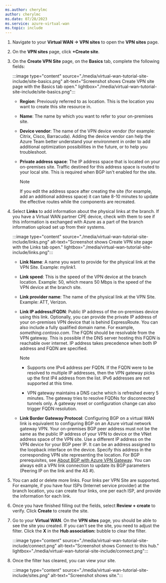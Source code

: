 ```yaml
---
ms.author: cherylmc
author: cherylmc
ms.date: 07/28/2023
ms.service: azure-virtual-wan
ms.topic: include
---
```


1. Navigate to your **Virtual WAN -> VPN sites** to open the **VPN sites** page.
1. On the **VPN sites** page, click **+Create site**.
1. On the **Create VPN Site** page, on the **Basics** tab, complete the following fields:

   :::image type="content" source="./media/virtual-wan-tutorial-site-include/site-basics.png" alt-text="Screenshot shows Create VPN site page with the Basics tab open." lightbox="./media/virtual-wan-tutorial-site-include/site-basics.png":::

    * **Region**: Previously referred to as location. This is the location you want to create this site resource in.
    * **Name**: The name by which you want to refer to your on-premises site.
    * **Device vendor**: The name of the VPN device vendor (for example: Citrix, Cisco, Barracuda). Adding the device vendor can help the Azure Team better understand your environment in order to add additional optimization possibilities in the future, or to help you troubleshoot.
    * **Private address space**: The IP address space that is located on your on-premises site. Traffic destined for this address space is routed to your local site. This is required when BGP isn't enabled for the site.
    
      >[!NOTE]
      >If you edit the address space after creating the site (for example, add an additional address space) it can take 8-10 minutes to update the effective routes while the components are recreated.
      >
1. Select **Links** to add information about the physical links at the branch. If you have a Virtual WAN partner CPE device, check with them to see if this information is exchanged with Azure as a part of the branch information upload set up from their systems.

   :::image type="content" source="./media/virtual-wan-tutorial-site-include/links.png" alt-text="Screenshot shows Create VPN site page with the Links tab open." lightbox="./media/virtual-wan-tutorial-site-include/links.png":::

   * **Link Name**: A name you want to provide for the physical link at the VPN Site. Example: mylink1.
   * **Link speed**: This is the speed of the VPN device at the branch location. Example: 50, which means 50 Mbps is the speed of the VPN device at the branch site.
   * **Link provider name**: The name of the physical link at the VPN Site. Example: ATT, Verizon.
   * **Link IP address/FQDN**: Public IP address of the on-premises device using this link. Optionally, you can provide the private IP address of your on-premises VPN device that is behind ExpressRoute. You can also include a fully qualified domain name. For example, *something.contoso.com*. The FQDN should be resolvable from the VPN gateway. This is possible if the DNS server hosting this FQDN is reachable over internet. IP address takes precedence when both IP address and FQDN are specified.

     >[!NOTE]
     >
     >* Supports one IPv4 address per FQDN. If the FQDN were to be resolved to multiple IP addresses, then the VPN gateway picks up the first IP4 address from the list. IPv6 addresses are not supported at this time.
     >
     >* VPN gateway maintains a DNS cache which is refreshed every 5 minutes. The gateway tries to resolve FQDNs for disconnected tunnels only. A gateway reset or configuration change can also trigger FQDN resolution.
     >
   * **Link Border Gateway Protocol**: Configuring BGP on a virtual WAN link is equivalent to configuring BGP on an Azure virtual network gateway VPN. Your on-premises BGP peer address must not be the same as the public IP address of your VPN to device or the VNet address space of the VPN site. Use a different IP address on the VPN device for your BGP peer IP. It can be an address assigned to the loopback interface on the device. Specify this address in the corresponding VPN site representing the location. For BGP prerequisites, see [About BGP with Azure VPN Gateway](../articles/vpn-gateway/vpn-gateway-bgp-overview.md). You can always edit a VPN link connection to update its BGP parameters (Peering IP on the link and the AS #).
1. You can add or delete more links. Four links per VPN Site are supported. For example, if you have four ISPs (Internet service provider) at the branch location, you can create four links, one per each ISP, and provide the information for each link.
1. Once you have finished filling out the fields, select **Review + create** to verify. Click **Create** to create the site.
1. Go to your **Virtual WAN**. On the **VPN sites** page, you should be able to see the site you created. If you can't see the site, you need to adjust the filter. Click the **X** in the **Hub association:** bubble to clear the filter.

   :::image type="content" source="./media/virtual-wan-tutorial-site-include/connect.png" alt-text="Screenshot shows Connect to this hub." lightbox="./media/virtual-wan-tutorial-site-include/connect.png":::
1. Once the filter has cleared, you can view your site.

   :::image type="content" source="./media/virtual-wan-tutorial-site-include/sites.png" alt-text="Screenshot shows site.":::

